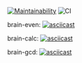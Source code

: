 [![Maintainability](https://api.codeclimate.com/v1/badges/9686b8e2bfff7b148e41/maintainability)](https://codeclimate.com/github/d1-k11/frontend-project-lvl1/maintainability)
![CI](https://github.com/d1-k11/frontend-project-lvl1/workflows/CI/badge.svg)

brain-even:
[![asciicast](https://asciinema.org/a/F91CMaUTvUEGn7Sgr7dyjAdDU.svg)](https://asciinema.org/a/F91CMaUTvUEGn7Sgr7dyjAdDU)

brain-calc:
[![asciicast](https://asciinema.org/a/ekA1yWSmQkUT800H6G0QTapvO.svg)](https://asciinema.org/a/ekA1yWSmQkUT800H6G0QTapvO)

brain-gcd:
[![asciicast](https://asciinema.org/a/ibDfI5EIDF4Qk0qmPBhhEvYY7.svg)](https://asciinema.org/a/ibDfI5EIDF4Qk0qmPBhhEvYY7)
